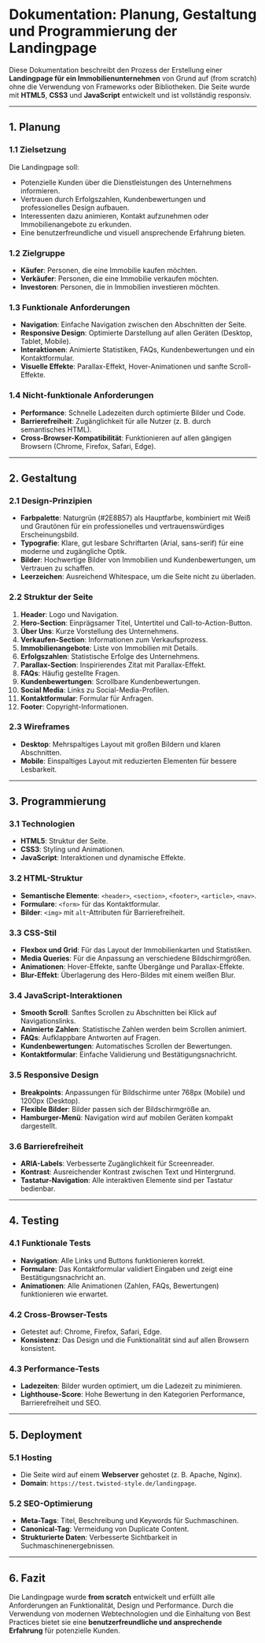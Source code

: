 # **Dokumentation: Planung, Gestaltung und Programmierung der Landingpage**

Diese Dokumentation beschreibt den Prozess der Erstellung einer **Landingpage für ein Immobilienunternehmen** von Grund auf (from scratch) ohne die Verwendung von Frameworks oder Bibliotheken. Die Seite wurde mit **HTML5**, **CSS3** und **JavaScript** entwickelt und ist vollständig responsiv.

---

## **1. Planung**

### **1.1 Zielsetzung**
Die Landingpage soll:
- Potenzielle Kunden über die Dienstleistungen des Unternehmens informieren.
- Vertrauen durch Erfolgszahlen, Kundenbewertungen und professionelles Design aufbauen.
- Interessenten dazu animieren, Kontakt aufzunehmen oder Immobilienangebote zu erkunden.
- Eine benutzerfreundliche und visuell ansprechende Erfahrung bieten.

### **1.2 Zielgruppe**
- **Käufer**: Personen, die eine Immobilie kaufen möchten.
- **Verkäufer**: Personen, die eine Immobilie verkaufen möchten.
- **Investoren**: Personen, die in Immobilien investieren möchten.

### **1.3 Funktionale Anforderungen**
- **Navigation**: Einfache Navigation zwischen den Abschnitten der Seite.
- **Responsive Design**: Optimierte Darstellung auf allen Geräten (Desktop, Tablet, Mobile).
- **Interaktionen**: Animierte Statistiken, FAQs, Kundenbewertungen und ein Kontaktformular.
- **Visuelle Effekte**: Parallax-Effekt, Hover-Animationen und sanfte Scroll-Effekte.

### **1.4 Nicht-funktionale Anforderungen**
- **Performance**: Schnelle Ladezeiten durch optimierte Bilder und Code.
- **Barrierefreiheit**: Zugänglichkeit für alle Nutzer (z. B. durch semantisches HTML).
- **Cross-Browser-Kompatibilität**: Funktionieren auf allen gängigen Browsern (Chrome, Firefox, Safari, Edge).

---

## **2. Gestaltung**

### **2.1 Design-Prinzipien**
- **Farbpalette**: Naturgrün (#2E8B57) als Hauptfarbe, kombiniert mit Weiß und Grautönen für ein professionelles und vertrauenswürdiges Erscheinungsbild.
- **Typografie**: Klare, gut lesbare Schriftarten (Arial, sans-serif) für eine moderne und zugängliche Optik.
- **Bilder**: Hochwertige Bilder von Immobilien und Kundenbewertungen, um Vertrauen zu schaffen.
- **Leerzeichen**: Ausreichend Whitespace, um die Seite nicht zu überladen.

### **2.2 Struktur der Seite**
1. **Header**: Logo und Navigation.
2. **Hero-Section**: Einprägsamer Titel, Untertitel und Call-to-Action-Button.
3. **Über Uns**: Kurze Vorstellung des Unternehmens.
4. **Verkaufen-Section**: Informationen zum Verkaufsprozess.
5. **Immobilienangebote**: Liste von Immobilien mit Details.
6. **Erfolgszahlen**: Statistische Erfolge des Unternehmens.
7. **Parallax-Section**: Inspirierendes Zitat mit Parallax-Effekt.
8. **FAQs**: Häufig gestellte Fragen.
9. **Kundenbewertungen**: Scrollbare Kundenbewertungen.
10. **Social Media**: Links zu Social-Media-Profilen.
11. **Kontaktformular**: Formular für Anfragen.
12. **Footer**: Copyright-Informationen.

### **2.3 Wireframes**
- **Desktop**: Mehrspaltiges Layout mit großen Bildern und klaren Abschnitten.
- **Mobile**: Einspaltiges Layout mit reduzierten Elementen für bessere Lesbarkeit.

---

## **3. Programmierung**

### **3.1 Technologien**
- **HTML5**: Struktur der Seite.
- **CSS3**: Styling und Animationen.
- **JavaScript**: Interaktionen und dynamische Effekte.

### **3.2 HTML-Struktur**
- **Semantische Elemente**: `<header>`, `<section>`, `<footer>`, `<article>`, `<nav>`.
- **Formulare**: `<form>` für das Kontaktformular.
- **Bilder**: `<img>` mit `alt`-Attributen für Barrierefreiheit.

### **3.3 CSS-Stil**
- **Flexbox und Grid**: Für das Layout der Immobilienkarten und Statistiken.
- **Media Queries**: Für die Anpassung an verschiedene Bildschirmgrößen.
- **Animationen**: Hover-Effekte, sanfte Übergänge und Parallax-Effekte.
- **Blur-Effekt**: Überlagerung des Hero-Bildes mit einem weißen Blur.

### **3.4 JavaScript-Interaktionen**
- **Smooth Scroll**: Sanftes Scrollen zu Abschnitten bei Klick auf Navigationslinks.
- **Animierte Zahlen**: Statistische Zahlen werden beim Scrollen animiert.
- **FAQs**: Aufklappbare Antworten auf Fragen.
- **Kundenbewertungen**: Automatisches Scrollen der Bewertungen.
- **Kontaktformular**: Einfache Validierung und Bestätigungsnachricht.

### **3.5 Responsive Design**
- **Breakpoints**: Anpassungen für Bildschirme unter 768px (Mobile) und 1200px (Desktop).
- **Flexible Bilder**: Bilder passen sich der Bildschirmgröße an.
- **Hamburger-Menü**: Navigation wird auf mobilen Geräten kompakt dargestellt.

### **3.6 Barrierefreiheit**
- **ARIA-Labels**: Verbesserte Zugänglichkeit für Screenreader.
- **Kontrast**: Ausreichender Kontrast zwischen Text und Hintergrund.
- **Tastatur-Navigation**: Alle interaktiven Elemente sind per Tastatur bedienbar.

---

## **4. Testing**

### **4.1 Funktionale Tests**
- **Navigation**: Alle Links und Buttons funktionieren korrekt.
- **Formulare**: Das Kontaktformular validiert Eingaben und zeigt eine Bestätigungsnachricht an.
- **Animationen**: Alle Animationen (Zahlen, FAQs, Bewertungen) funktionieren wie erwartet.

### **4.2 Cross-Browser-Tests**
- Getestet auf: Chrome, Firefox, Safari, Edge.
- **Konsistenz**: Das Design und die Funktionalität sind auf allen Browsern konsistent.

### **4.3 Performance-Tests**
- **Ladezeiten**: Bilder wurden optimiert, um die Ladezeit zu minimieren.
- **Lighthouse-Score**: Hohe Bewertung in den Kategorien Performance, Barrierefreiheit und SEO.

---

## **5. Deployment**

### **5.1 Hosting**
- Die Seite wird auf einem **Webserver** gehostet (z. B. Apache, Nginx).
- **Domain**: `https://test.twisted-style.de/landingpage`.

### **5.2 SEO-Optimierung**
- **Meta-Tags**: Titel, Beschreibung und Keywords für Suchmaschinen.
- **Canonical-Tag**: Vermeidung von Duplicate Content.
- **Strukturierte Daten**: Verbesserte Sichtbarkeit in Suchmaschinenergebnissen.

---

## **6. Fazit**

Die Landingpage wurde **from scratch** entwickelt und erfüllt alle Anforderungen an Funktionalität, Design und Performance. Durch die Verwendung von modernen Webtechnologien und die Einhaltung von Best Practices bietet sie eine **benutzerfreundliche und ansprechende Erfahrung** für potenzielle Kunden.
